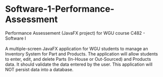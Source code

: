 # Software-1-Performance-Assessment
Performance Assessement (JavaFX project) for WGU course C482 - Software I
<br><br>
A multiple-screen JavaFX application for WGU students to manage an Inventory System for Part and Products. The application will allow students to enter, edit, and delete Parts (In-House or Out-Sourced) and Products data. It should validate the data entered by the user. This application will NOT persist data into a database.

